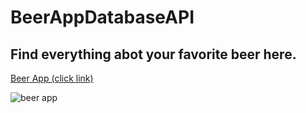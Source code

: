 # BeerAppDatabaseAPI

## Find everything abot your favorite beer here.
[Beer App (click link)](https://unruffled-blackwell-a0c692.netlify.app)


![beer app](beer.png)
